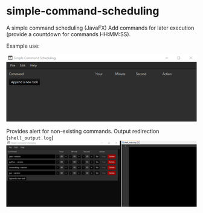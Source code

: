 # simple-command-scheduling
A simple command scheduling (JavaFX)
Add commands for later execution (provide a countdown for commands HH:MM:SS).

Example use:

![Image of demo screenshot gif](demo-screenshot-1.gif)

Provides alert for non-existing commands.
Output redirection (`shell_output.log`)
![Image of demo screenshot gif](demo-screenshot-2.gif)